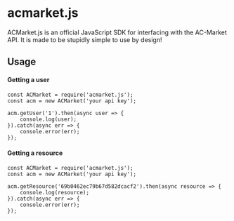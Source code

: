 # acmarket.js
ACMarket.js is an official JavaScript SDK for interfacing with the AC-Market API. It is made to be stupidly simple to use by design!

## Usage
#### Getting a user
```
const ACMarket = require('acmarket.js');
const acm = new ACMarket('your api key');

acm.getUser('1').then(async user => {
    console.log(user);
}).catch(async err => {
    console.error(err);
});
```

#### Getting a resource
```
const ACMarket = require('acmarket.js');
const acm = new ACMarket('your api key');

acm.getResource('69b0462ec79b67d582dcacf2').then(async resource => {
    console.log(resource);
}).catch(async err => {
    console.error(err);
});
```